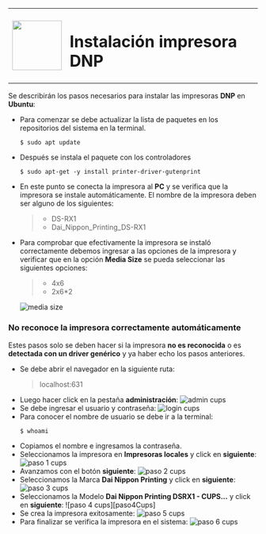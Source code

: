 <table>
  <tr>
    <td><img width="100" src="./img/logo-takub.svg"></td>
    <td><h1>Instalación impresora DNP</h1></td>
  </tr>
</table>

Se describirán los pasos necesarios para instalar las impresoras **DNP** en **Ubuntu**:

- Para comenzar se debe actualizar la lista de paquetes en los repositorios del sistema en la terminal.
  ```ShellSession
  $ sudo apt update
  ```
- Después se instala el paquete con los controladores
  ```ShellSession
  $ sudo apt-get -y install printer-driver-gutenprint
  ```
- En este punto se conecta la impresora al **PC** y se verifica que la impresora se instale automáticamente. El nombre de la impresora deben ser alguno de los siguientes:
  > - DS-RX1
  > - Dai_Nippon_Printing_DS-RX1
- Para comprobar que efectivamente la impresora se instaló correctamente debemos ingresar a las opciones de la impresora y verificar que en la opción **Media Size** se pueda seleccionar las siguientes opciones:
  > - 4x6
  > - 2x6*2

  ![media size][mediaSize]

### No reconoce la impresora correctamente automáticamente

Estes pasos solo se deben hacer si la impresora **no es reconocida** o es **detectada con un driver genérico** y ya haber echo los pasos anteriores.

- Se debe abrir el navegador en la siguiente ruta:
  > localhost:631
- Luego hacer click en la pestaña **administración**:
  ![admin cups][adminCups]
- Se debe ingresar el usuario y contraseña:
  ![login cups][loginCups]
- Para conocer el nombre de usuario se debe ir a la terminal:
  ```ShellSession
  $ whoami
  ```
- Copiamos el nombre e ingresamos la contraseña.
- Seleccionamos la impresora en **Impresoras locales** y click en **siguiente**:
  ![paso 1 cups][paso1Cups]
- Avanzamos con el botón **siguiente**:
  ![paso 2 cups][paso2Cups]
- Seleccionamos la Marca **Dai Nippon Printing** y click en **siguiente**:
  ![paso 3 cups][paso3Cups]
- Seleccionamos la Modelo **Dai Nippon Printing DSRX1 - CUPS...** y click en **siguiente**:
  ![paso 4 cups][paso4Cups]
- Se crea la impresora exitosamente:
  ![paso 5 cups][paso5Cups]
- Para finalizar se verifica la impresora en el sistema:
  ![paso 6 cups][paso6Cups]

[mediaSize]: ./img/media-size-DS-RX1.png
[adminCups]: ./img/admin-cups.png
[loginCups]: ./img/login-cups.png
[paso1Cups]: ./img/paso-1-cups.png
[paso2Cups]: ./img/paso-2-cups.png
[paso3Cups]: ./img/paso-3-cups.png
[paso5Cups]: ./img/paso-5-cups.png
[paso6Cups]: ./img/paso-6-cups.png